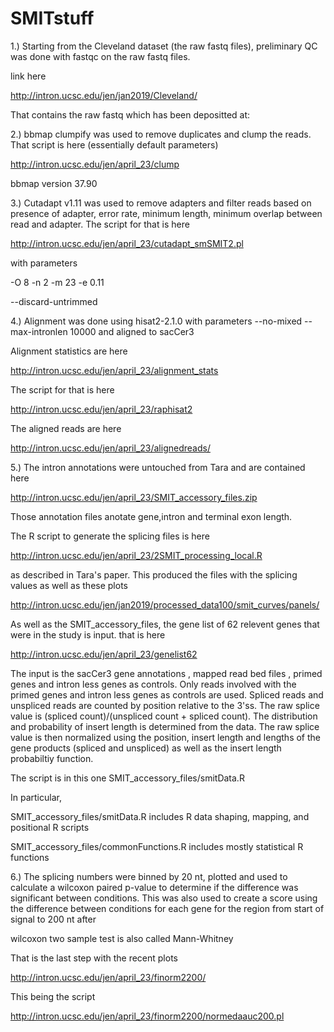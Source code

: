 # SMITstuff


1.)
Starting from the Cleveland dataset (the raw fastq files),
preliminary QC was done with fastqc on the raw fastq files.

link  here

http://intron.ucsc.edu/jen/jan2019/Cleveland/

That contains the raw fastq which has been depositted at:


2.)
bbmap clumpify was used to remove duplicates and clump the reads.
That script is here (essentially default parameters)

http://intron.ucsc.edu/jen/april_23/clump

bbmap version 37.90

3.)
Cutadapt v1.11 was used to remove adapters and filter reads based on
presence of adapter, error rate, minimum length,
minimum overlap between read and adapter.
The script for that is here

http://intron.ucsc.edu/jen/april_23/cutadapt_smSMIT2.pl

with parameters

-O 8 -n 2 -m 23 -e 0.11

--discard-untrimmed


4.)
Alignment was done using  hisat2-2.1.0
with parameters --no-mixed --max-intronlen 10000 and aligned to sacCer3

Alignment statistics are here

http://intron.ucsc.edu/jen/april_23/alignment_stats

The script for that is here

http://intron.ucsc.edu/jen/april_23/raphisat2

The aligned reads are here

http://intron.ucsc.edu/jen/april_23/alignedreads/

5.)
The intron annotations were untouched from Tara and are contained here

http://intron.ucsc.edu/jen/april_23/SMIT_accessory_files.zip

Those annotation files anotate gene,intron and terminal exon length.

The R script to generate the splicing files is here

http://intron.ucsc.edu/jen/april_23/2SMIT_processing_local.R

as described in Tara's paper. This produced the files with the
splicing values as well as these plots

http://intron.ucsc.edu/jen/jan2019/processed_data100/smit_curves/panels/

As well as the SMIT_accessory_files, the gene list of 62 relevent genes that were
in the study is input.
that is here

http://intron.ucsc.edu/jen/april_23/genelist62

The input is the sacCer3 gene annotations , mapped read bed files , primed genes
and intron less genes as controls.
Only reads involved with the primed genes and intron less genes as controls are used.
Spliced reads and unspliced reads are counted by position relative to the 3'ss.
The raw splice value is (spliced count)/(unspliced count + spliced count).
The distribution and probability of insert length is determined from the data.
The raw splice value is then normalized using the position, insert length and lengths of the gene products (spliced and unspliced) as well as the insert length probabiltiy function.

The script is in this one SMIT_accessory_files/smitData.R

In particular, 

SMIT_accessory_files/smitData.R includes R data shaping, mapping, and positional R scripts 

SMIT_accessory_files/commonFunctions.R includes mostly statistical R functions

6.)
The splicing numbers were binned by 20 nt,  plotted and used to
calculate a wilcoxon paired  p-value to determine
if the difference was significant between conditions.
This was also used to create a score using the difference
between conditions for each gene for the region from start of signal to 200 nt after

wilcoxon two sample test is also called Mann-Whitney

That is the last step with the recent plots

http://intron.ucsc.edu/jen/april_23/finorm2200/

This being the script

http://intron.ucsc.edu/jen/april_23/finorm2200/normedaauc200.pl

